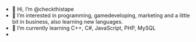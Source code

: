 - 👋 Hi, I’m @checkthistape
- 👀 I’m interested in programming, gamedeveloping, marketing and a little bit in business, also learning new languages.
- 🌱 I’m currently learning C++, C#, JavaScript, PHP, MySQL
- 

<!---
checkthistape/checkthistape is a ✨ special ✨ repository because its `README.md` (this file) appears on your GitHub profile.
You can click the Preview link to take a look at your changes.
--->
